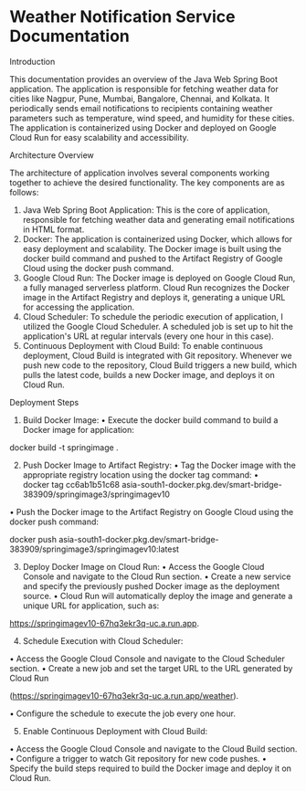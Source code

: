 # Weather Notification Service Documentation

Introduction

This documentation provides an overview of the Java Web Spring Boot application. The application is responsible for fetching weather data for cities like Nagpur, Pune, Mumbai, Bangalore, Chennai, and Kolkata. It periodically sends email notifications to recipients containing weather parameters such as temperature, wind speed, and humidity for these cities. The application is containerized using Docker and deployed on Google Cloud Run for easy scalability and accessibility.

Architecture Overview

The architecture of application involves several components working together to achieve the desired functionality. The key components are as follows:
1.	Java Web Spring Boot Application: This is the core of application, responsible for fetching weather data and generating email notifications in HTML format.
2.	Docker: The application is containerized using Docker, which allows for easy deployment and scalability. The Docker image is built using the docker build command and pushed to the Artifact Registry of Google Cloud using the docker push command.
3.	Google Cloud Run: The Docker image is deployed on Google Cloud Run, a fully managed serverless platform. Cloud Run recognizes the Docker image in the Artifact Registry and deploys it, generating a unique URL for accessing the application.
4.	Cloud Scheduler: To schedule the periodic execution of application, I utilized the Google Cloud Scheduler. A scheduled job is set up to hit the application's URL at regular intervals (every one hour in this case).
5.	Continuous Deployment with Cloud Build: To enable continuous deployment, Cloud Build is integrated with Git repository. Whenever we push new code to the repository, Cloud Build triggers a new build, which pulls the latest code, builds a new Docker image, and deploys it on Cloud Run.


Deployment Steps

1.	Build Docker Image:
•	Execute the docker build command to build a Docker image for application:

docker build -t springimage .

2.	Push Docker Image to Artifact Registry:
•	Tag the Docker image with the appropriate registry location using the docker tag command:
•	
docker tag cc6ab1b51c68 asia-south1-docker.pkg.dev/smart-bridge-383909/springimage3/springimagev10

•	Push the Docker image to the Artifact Registry on Google Cloud using the docker push command:

docker push asia-south1-docker.pkg.dev/smart-bridge-383909/springimage3/springimagev10:latest

3.	Deploy Docker Image on Cloud Run:
•	Access the Google Cloud Console and navigate to the Cloud Run section.
•	Create a new service and specify the previously pushed Docker image as the deployment source.
•	Cloud Run will automatically deploy the image and generate a unique URL for application, such as:

 https://springimagev10-67hq3ekr3q-uc.a.run.app.

4.	Schedule Execution with Cloud Scheduler:

•	Access the Google Cloud Console and navigate to the Cloud Scheduler section.
•	Create a new job and set the target URL to the URL generated by Cloud Run

 (https://springimagev10-67hq3ekr3q-uc.a.run.app/weather).

•	Configure the schedule to execute the job every one hour.


5.	Enable Continuous Deployment with Cloud Build:

•	Access the Google Cloud Console and navigate to the Cloud Build section.
•	Configure a trigger to watch Git repository for new code pushes.
•	Specify the build steps required to build the Docker image and deploy it on Cloud Run.



